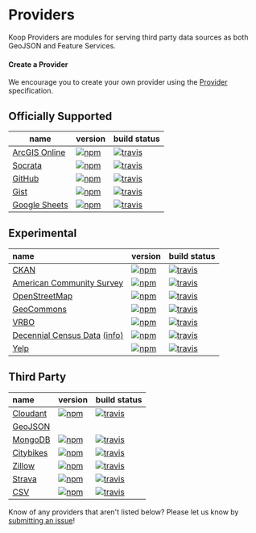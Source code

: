 # Providers

Koop Providers are modules for serving third party data sources as both GeoJSON and Feature Services.

#### Create a Provider
We encourage you to create your own provider using the [Provider](../specs/provider.md) specification.


## Officially Supported

| name | version | build status |
| --- | --- | --- |
| [ArcGIS Online](https://github.com/koopjs/koop-provider-agol) | [![npm](https://img.shields.io/npm/v/koop-agol.svg?style=flat-square)](https://www.npmjs.com/package/koop-agol) | [![travis](https://img.shields.io/travis/koopjs/koop-provider-agol/master.svg?style=flat-square)](https://travis-ci.org/koopjs/koop-provider-agol) |
| [Socrata](https://github.com/koopjs/koop-provider-socrata) | [![npm](https://img.shields.io/npm/v/koop-socrata.svg?style=flat-square)](https://www.npmjs.com/package/koop-socrata) | [![travis](https://img.shields.io/travis/koopjs/koop-provider-socrata/master.svg?style=flat-square)](https://travis-ci.org/koopjs/koop-provider-socrata) |
| [GitHub](https://github.com/koopjs/koop-provider-github) | [![npm](https://img.shields.io/npm/v/koop-github.svg?style=flat-square)](https://www.npmjs.com/package/koop-github) | [![travis](https://img.shields.io/travis/koopjs/koop-provider-github/master.svg?style=flat-square)](https://travis-ci.org/koopjs/koop-provider-github) |
| [Gist](https://github.com/koopjs/koop-gist) | [![npm](https://img.shields.io/npm/v/koop-gist.svg?style=flat-square)](https://www.npmjs.com/package/koop-gist) | [![travis](https://img.shields.io/travis/koopjs/koop-provider-gist/master.svg?style=flat-square)](https://travis-ci.org/koopjs/koop-provider-gist) |
| [Google Sheets](https://github.com/koopjs/koop-provider-google-sheets) | [![npm](https://img.shields.io/npm/v/@koopjs/provider-google-sheets.svg?style=flat-square)](https://www.npmjs.com/package/@koopjs/provider-google-sheets) | [![travis](https://img.shields.io/travis/koopjs/koop-provider-google-sheets/master.svg?style=flat-square)](https://travis-ci.org/koopjs/koop-provider-google-sheets) |

## Experimental

| name | version | build status |
| :--- | :------ | :----------- |
| [CKAN](https://github.com/koopjs/koop-provider-ckan) | [![npm](https://img.shields.io/npm/v/koop-ckan.svg?style=flat-square)](https://www.npmjs.com/package/koop-ckan) | [![travis](https://img.shields.io/travis/koopjs/koop-provider-ckan.svg?style=flat-square)](https://travis-ci.org/koopjs/koop-provider-ckan) |
| [American Community Survey](https://github.com/koopjs/koop-acs) | [![npm](https://img.shields.io/npm/v/koop-acs.svg?style=flat-square)](https://www.npmjs.com/package/koop-acs) | [![travis](https://img.shields.io/travis/koopjs/koop-acs.svg?style=flat-square)](https://travis-ci.org/koopjs/koop-acs) |
| [OpenStreetMap](https://github.com/koopjs/koop-osm) | [![npm](https://img.shields.io/npm/v/koop-osm.svg?style=flat-square)](https://www.npmjs.com/package/koop-osm) | [![travis](https://img.shields.io/travis/koopjs/koop-osm.svg?style=flat-square)](https://travis-ci.org/koopjs/koop-osm) |
| [GeoCommons](https://github.com/koopjs/koop-geocommons) | [![npm](https://img.shields.io/npm/v/koop-geocommons.svg?style=flat-square)](https://www.npmjs.com/package/koop-geocommons) | [![travis](https://img.shields.io/travis/koopjs/koop-geocommons.svg?style=flat-square)](https://travis-ci.org/koopjs/koop-geocommons) |
| [VRBO](https://github.com/koopjs/koop-vrbo) | [![npm](https://img.shields.io/npm/v/koop-vrbo.svg?style=flat-square)](https://www.npmjs.com/package/koop-vrbo) | [![travis](https://img.shields.io/travis/koopjs/koop-vrbo.svg?style=flat-square)](https://travis-ci.org/koopjs/koop-vrbo) |
| [Decennial Census Data](https://github.com/koopjs/koop-census) [(info)](http://www.census.gov/data/developers/data-sets/decennial-census-data.html) | [![npm](https://img.shields.io/npm/v/koop-census.svg?style=flat-square)](https://www.npmjs.com/package/koop-census) | [![travis](https://img.shields.io/travis/koopjs/koop-census.svg?style=flat-square)](https://travis-ci.org/koopjs/koop-census) |
| [Yelp](https://github.com/koopjs/koop-provider-yelp) | [![npm](https://img.shields.io/npm/v/koop-yelp.svg?style=flat-square)](https://www.npmjs.com/package/koop-yelp) | [![travis](https://img.shields.io/travis/koopjs/koop-provider-yelp.svg?style=flat-square)](https://travis-ci.org/koopjs/koop-provider-yelp) |

## Third Party

| name | version | build status |
| :--- | :------ | :----------- |
| [Cloudant](https://github.com/cloudant/koop-cloudant) | [![npm](https://img.shields.io/npm/v/koop-cloudant.svg?style=flat-square)](https://www.npmjs.com/package/koop-cloudant) | [![travis](https://img.shields.io/travis/cloudant/koop-cloudant.svg?style=flat-square)](https://travis-ci.org/cloudant/koop-cloudant) |
| [GeoJSON](https://github.com/koopjs/koop-provider-geojson) ||
| [MongoDB](https://github.com/chelm/koop-mongo) | [![npm](https://img.shields.io/npm/v/koop-mongo.svg?style=flat-square)](https://www.npmjs.com/package/koop-mongo) | [![travis](https://img.shields.io/travis/chelm/koop-mongo.svg?style=flat-square)](https://travis-ci.org/chelm/koop-mongo) |
| [Citybikes](https://github.com/nixta/koop-citybikes) | [![npm](https://img.shields.io/npm/v/koop-citybikes.svg?style=flat-square)](https://www.npmjs.com/package/koop-citybikes) | [![travis](https://img.shields.io/travis/nixta/koop-citybikes.svg?style=flat-square)](https://travis-ci.org/nixta/koop-citybikes) |
| [Zillow](https://github.com/dmfenton/koop-provider-zillow) | [![npm](https://img.shields.io/npm/v/koop-zillow.svg?style=flat-square)](https://www.npmjs.com/package/koop-zillow) | [![travis](https://img.shields.io/travis/dmfenton/koop-provider-zillow.svg?style=flat-square)](https://travis-ci.org/dmfenton/koop-provider-zillow) |
| [Strava](https://github.com/Jking-GIS/koop-provider-Strava) | [![npm](https://img.shields.io/npm/v/koop-strava.svg?style=flat-square)](https://www.npmjs.com/package/koop-strava) | [![travis](https://img.shields.io/travis/Jking-GIS/koop-provider-Strava.svg?style=flat-square)](https://travis-ci.org/Jking-GIS/koop-provider-Strava) |
| [CSV](https://github.com/haoliangyu/koop-provider-csv) | [![npm](https://img.shields.io/npm/v/koop-provider-csv.svg?style=flat-square)](https://www.npmjs.com/package/koop-provider-csv) | [![travis](https://img.shields.io/travis/haoliangyu/koop-provider-csv.svg?style=flat-square)](https://travis-ci.org/haoliangyu/koop-provider-csv?branch=master) |

Know of any providers that aren't listed below? Please let us know by [submitting an issue](https://github.com/koopjs/koop/issues/new)!
